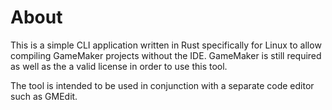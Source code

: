 # About

This is a simple CLI application written in Rust specifically for Linux to allow compiling GameMaker projects without the IDE. GameMaker is still required as well as the a valid license in order to use this tool.

The tool is intended to be used in conjunction with a separate code editor such as GMEdit.
